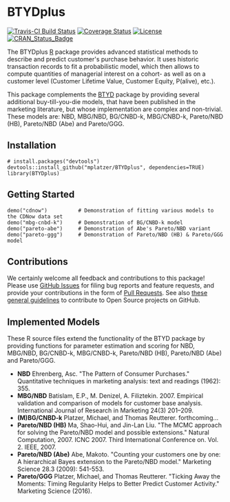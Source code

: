 # BTYDplus

[![Travis-CI Build Status](https://travis-ci.org/mplatzer/BTYDplus.svg?branch=master)](https://travis-ci.org/mplatzer/BTYDplus)
[![Coverage Status](https://img.shields.io/codecov/c/github/mplatzer/BTYDplus/master.svg)](https://codecov.io/github/mplatzer/BTYDplus?branch=master)
[![License](https://img.shields.io/badge/license-GPLv3-blue.svg)](http://www.gnu.org/licenses/gpl-3.0.html)
[![CRAN_Status_Badge](http://www.r-pkg.org/badges/version/BTYDplus)](http://cran.r-project.org/package=BTYDplus)

The BTYDplus [R](https://www.r-project.org/) package provides advanced statistical methods to describe and predict customer's purchase behavior. It uses historic transaction records to fit a probabilistic model, which then allows to compute quantities of managerial interest on a cohort- as well as on a customer level (Customer Lifetime Value, Customer Equity, P(alive), etc.).

This package complements the [BTYD](https://cran.r-project.org/package=BTYD) package by providing several additional buy-till-you-die models, that have been published in the marketing literature, but whose implementation are complex and non-trivial. These models are: NBD, MBG/NBD, BG/CNBD-k, MBG/CNBD-k, Pareto/NBD (HB), Pareto/NBD (Abe) and Pareto/GGG.

## Installation

```
# install.packages("devtools")
devtools::install_github("mplatzer/BTYDplus", dependencies=TRUE)
library(BTYDplus)
```

## Getting Started

```
demo("cdnow")          # Demonstration of fitting various models to the CDNow data set
demo("mbg-cnbd-k")     # Demonstration of BG/CNBD-k model
demo("pareto-abe")     # Demonstration of Abe's Pareto/NBD variant
demo("pareto-ggg")     # Demonstration of Pareto/NBD (HB) & Pareto/GGG model
```

## Contributions

We certainly welcome all feedback and contributions to this package! Please use [GitHub Issues](https://github.com/mplatzer/BTYDplus/issues) for filing bug reports and feature requests, and provide your contributions in the form of [Pull Requests](https://help.github.com/articles/about-pull-requests/). See also [these general guidelines](https://guides.github.com/activities/contributing-to-open-source/#contributing) to contribute to Open Source projects on GitHub.

## Implemented Models

These R source files extend the functionality of the BTYD package by providing functions for parameter estimation and scoring for NBD, MBG/NBD, BG/CNBD-k, MBG/CNBD-k, Pareto/NBD (HB), Pareto/NBD (Abe) and Pareto/GGG.

* **NBD** Ehrenberg, Asc. "The Pattern of Consumer Purchases." Quantitative techniques in marketing analysis: text and readings (1962): 355.
* **MBG/NBD** Batislam, E.P., M. Denizel, A. Filiztekin. 2007. Empirical validation and comparison of models for customer base analysis. International Journal of Research in Marketing 24(3) 201–209.
* **(M)BG/CNBD-k** Platzer, Michael, and Thomas Reutterer. forthcoming...
* **Pareto/NBD (HB)** Ma, Shao-Hui, and Jin-Lan Liu. "The MCMC approach for solving the Pareto/NBD model and possible extensions." Natural Computation, 2007. ICNC 2007. Third International Conference on. Vol. 2. IEEE, 2007.
* **Pareto/NBD (Abe)** Abe, Makoto. "Counting your customers one by one: A hierarchical Bayes extension to the Pareto/NBD model." Marketing Science 28.3 (2009): 541-553.
* **Pareto/GGG** Platzer, Michael, and Thomas Reutterer. "Ticking Away the Moments: Timing Regularity Helps to Better Predict Customer Activity." Marketing Science (2016).
